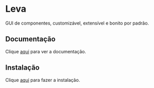 # Leva

GUI de componentes, customizável, extensível e bonito por padrão.

## Documentação

Clique [aqui](https://github.com/pmndrs/leva) para ver a documentação.

## Instalação

Clique [aqui](https://www.npmjs.com/package/leva) para fazer a instalação.
